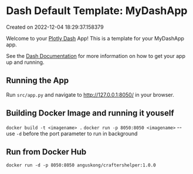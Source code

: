 # Dash Default Template: MyDashApp

Created on 2022-12-04 18:29:37.158379

Welcome to your [Plotly Dash](https://plotly.com/dash/) App! This is a template for your MyDashApp app.

See the [Dash Documentation](https://dash.plotly.com/introduction) for more information on how to get your app up and running.

## Running the App

Run `src/app.py` and navigate to http://127.0.0.1:8050/ in your browser.

## Building Docker Image and running it youself

`docker build -t <imagename> .`
`docker run -p 8050:8050 <imagename>` -- use `-d` before the port parameter to run in background

## Run from Docker Hub

`docker run -d -p 8050:8050 anguskong/craftershelper:1.0.0`